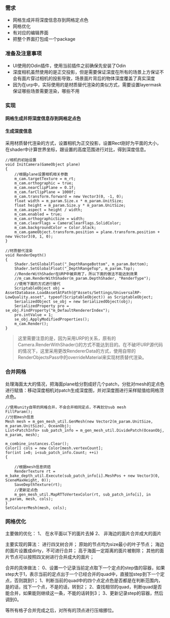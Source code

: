 ### 需求
- 网格生成并将深度信息存到网格定点色
- 网格优化
- 有对应的编辑界面
- 把整个界面打包成一个package

### 准备及注意事项
- UI使用的Odin插件，使用当前插件之前确保先安装了Odin
- 深度相机虽然使用的是正交投影，但是需要保证深度在所有的场景上方保证不会有面片穿过相机的投影导致，场景面片背后的物体深度覆盖了真实深度
- 因为在urp中，实际使用的是材质替代渲染的类似方式，需要设置layermask保证哪些场景需要渲染，哪些不用 

### 实现
#### 网格生成并将深度信息存到网格定点色
#### 生成深度信息
采用材质替代渲染的方式，设置相机为正交投影，设置Rect刚好为平面的大小，在shader中计算世界坐标，跟设置的高度范围进行对比，得到深度信息。
```
//相机的初始设置
void InitCamera(GameObject plane)
{
    //根据plane设置相机相关参数
    m_cam.targetTexture = m_rt;
    m_cam.orthographic = true;
    m_cam.nearClipPlane = 0.1f;
    m_cam.farClipPlane = 1000f;
    m_cam.transform.forward = new Vector3(0, -1, 0);
    float width = m_param.Size.x * m_param.UnitSize;
    float height = m_param.Size.y * m_param.UnitSize;
    m_cam.aspect = height / width;
    m_cam.enabled = true;
    m_cam.orthographicSize = width;
    m_cam.clearFlags = CameraClearFlags.SolidColor;
    m_cam.backgroundColor = Color.black;
    m_cam.gameObject.transform.position = plane.transform.position + new Vector3(0, 1, 0);
}
```

```
//材质替代渲染
void RenderDepth()
{
    Shader.SetGlobalFloat("_DepthRangeBottom", m_param.Bottom);
    Shader.SetGlobalFloat("_DepthRangeTop", m_param.Top);
    //RenderWithShader在URP中被弃用了，所以下面的做法不能达到效果
    //m_cam.RenderWithShader(m_param.DepthShader, "RenderType");
    //使用下面的方式进行替代
    ScriptableObject obj = AssetDatabase.LoadAssetAtPath(@"Assets/Settings/UniversalRP-LowQuality.asset", typeof(ScriptableObject)) as ScriptableObject;
    SerializedObject se_obj = new SerializedObject(obj);
    SerializedProperty pro = se_obj.FindProperty("m_DefaultRendererIndex");
    pro.intValue = 1;
    se_obj.ApplyModifiedProperties();
    m_cam.Render();
}
```
>这里需要注意的是，因为采用URP的关系，原有的Camera.RenderWithShader()的方式不能达到目的。在不破坏URP源代码的情况下，这里采用更改RendererData的方式，使用自带的RenderObjectsPass中的overrideMaterial来实现材质替代渲染。

### 合并网格
处理海面太大的情况，把海面plane给分割成好几个patch，分批对mesh的定点色进行赋值：移动深度相机对patch生成深度图，并对深度图进行采样赋值给网格顶点色。
```
//使用unity自带的网格合并，不会合并相同定点，不再划分sub mesh
FillParam();
//分割mesh信息
Mesh mesh = m_gen_mesh_util.GenMesh(new Vector2(m_param.UnitSize, m_param.UnitSize), OceanObj);
List<PatchInfo> sub_patch_info = m_gen_mesh_util.DividePatch(OceanObj, m_param, mesh);

m_combine_instances.Clear();
Color[] cols = new Color[mesh.vertexCount];
for(int i=0; i<sub_patch_info.Count; ++i)
{
    
    //根据mesh信息烘焙
    RenderTexture rt = m_bake_depth_util.Execute(sub_patch_info[i].MeshPos + new Vector3(0, SceneMaxHeight, 0));
    SaveDepthTexture(rt);
    //更新定点色
    m_gen_mesh_util.MapRTToVertexColor(rt, sub_patch_info[i], in m_param, mesh, cols);
}
SetColorerMesh(mesh, cols);
```

### 网格优化
主要做的优化：
1、 在水平面以下的面片去掉
2、 非海边的面片合并成大的面片

主要实现的算法：
进行四叉树合并；
原始的节点均为size最小的叶子节点；
海边的面片设置成dirty，不可进行合并；
高于海面一定距离的面片被剔除；
其他的面片节点可以按照四叉树进行合并成大的面片；

合并的具体做法：
0、设置一个记录当前定点取下一个定点的step值的容器，如果step大于1，表示当前的定点出于一个已经合并的quad中，直接加step到下一个定点，否则跳到1；
1、判断当前的quad中的四个点定点色是否都是在判断范围内，是的话，找下一个点，不是的话，转到2；
2、查找相邻的quad，判断quad是否能合并，如果能则继续这一条，不能的话转到3；
3、更新记录step的容器，然后调到0。

等所有格子合并完成之后，对所有的顶点进行压缩挪位。
